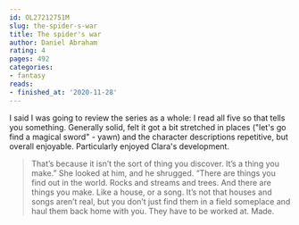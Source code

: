 ```yaml
---
id: OL27212751M
slug: the-spider-s-war
title: The spider's war
author: Daniel Abraham
rating: 4
pages: 492
categories:
- fantasy
reads:
- finished_at: '2020-11-28'
---
```

I said I was going to review the series as a whole: I read all five so that tells you something. Generally solid, felt it got a bit stretched in places ("let's go find a magical sword" - yawn) and the character descriptions repetitive, but overall enjoyable. Particularly enjoyed Clara's development.

> That’s because it isn’t the sort of thing you discover. It’s a thing you make.” She looked at him, and he shrugged. “There are things you find out in the world. Rocks and streams and trees. And there are things you make. Like a house, or a song. It’s not that houses and songs aren’t real, but you don’t just find them in a field someplace and haul them back home with you. They have to be worked at. Made.
